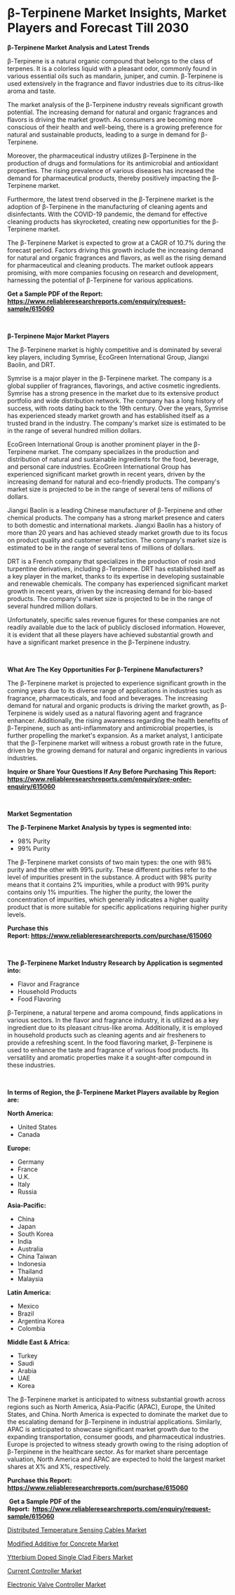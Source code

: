 <p><h1>β-Terpinene Market Insights, Market Players and Forecast Till 2030</h1></p><p><strong>β-Terpinene Market Analysis and Latest Trends</strong></p>
<p><p>β-Terpinene is a natural organic compound that belongs to the class of terpenes. It is a colorless liquid with a pleasant odor, commonly found in various essential oils such as mandarin, juniper, and cumin. β-Terpinene is used extensively in the fragrance and flavor industries due to its citrus-like aroma and taste.</p><p>The market analysis of the β-Terpinene industry reveals significant growth potential. The increasing demand for natural and organic fragrances and flavors is driving the market growth. As consumers are becoming more conscious of their health and well-being, there is a growing preference for natural and sustainable products, leading to a surge in demand for β-Terpinene.</p><p>Moreover, the pharmaceutical industry utilizes β-Terpinene in the production of drugs and formulations for its antimicrobial and antioxidant properties. The rising prevalence of various diseases has increased the demand for pharmaceutical products, thereby positively impacting the β-Terpinene market.</p><p>Furthermore, the latest trend observed in the β-Terpinene market is the adoption of β-Terpinene in the manufacturing of cleaning agents and disinfectants. With the COVID-19 pandemic, the demand for effective cleaning products has skyrocketed, creating new opportunities for the β-Terpinene market.</p><p>The β-Terpinene Market is expected to grow at a CAGR of 10.7% during the forecast period. Factors driving this growth include the increasing demand for natural and organic fragrances and flavors, as well as the rising demand for pharmaceutical and cleaning products. The market outlook appears promising, with more companies focusing on research and development, harnessing the potential of β-Terpinene for various applications.</p></p>
<p><strong>Get a Sample PDF of the Report:&nbsp; <a href="https://www.reliableresearchreports.com/enquiry/request-sample/615060">https://www.reliableresearchreports.com/enquiry/request-sample/615060</a></strong></p>
<p>&nbsp;</p>
<p><strong>β-Terpinene Major Market Players</strong></p>
<p><p>The β-Terpinene market is highly competitive and is dominated by several key players, including Symrise, EcoGreen International Group, Jiangxi Baolin, and DRT.</p><p>Symrise is a major player in the β-Terpinene market. The company is a global supplier of fragrances, flavorings, and active cosmetic ingredients. Symrise has a strong presence in the market due to its extensive product portfolio and wide distribution network. The company has a long history of success, with roots dating back to the 19th century. Over the years, Symrise has experienced steady market growth and has established itself as a trusted brand in the industry. The company's market size is estimated to be in the range of several hundred million dollars.</p><p>EcoGreen International Group is another prominent player in the β-Terpinene market. The company specializes in the production and distribution of natural and sustainable ingredients for the food, beverage, and personal care industries. EcoGreen International Group has experienced significant market growth in recent years, driven by the increasing demand for natural and eco-friendly products. The company's market size is projected to be in the range of several tens of millions of dollars.</p><p>Jiangxi Baolin is a leading Chinese manufacturer of β-Terpinene and other chemical products. The company has a strong market presence and caters to both domestic and international markets. Jiangxi Baolin has a history of more than 20 years and has achieved steady market growth due to its focus on product quality and customer satisfaction. The company's market size is estimated to be in the range of several tens of millions of dollars.</p><p>DRT is a French company that specializes in the production of rosin and turpentine derivatives, including β-Terpinene. DRT has established itself as a key player in the market, thanks to its expertise in developing sustainable and renewable chemicals. The company has experienced significant market growth in recent years, driven by the increasing demand for bio-based products. The company's market size is projected to be in the range of several hundred million dollars.</p><p>Unfortunately, specific sales revenue figures for these companies are not readily available due to the lack of publicly disclosed information. However, it is evident that all these players have achieved substantial growth and have a significant market presence in the β-Terpinene industry.</p></p>
<p>&nbsp;</p>
<p><strong>What Are The Key Opportunities For β-Terpinene Manufacturers?</strong></p>
<p><p>The β-Terpinene market is projected to experience significant growth in the coming years due to its diverse range of applications in industries such as fragrance, pharmaceuticals, and food and beverages. The increasing demand for natural and organic products is driving the market growth, as β-Terpinene is widely used as a natural flavoring agent and fragrance enhancer. Additionally, the rising awareness regarding the health benefits of β-Terpinene, such as anti-inflammatory and antimicrobial properties, is further propelling the market's expansion. As a market analyst, I anticipate that the β-Terpinene market will witness a robust growth rate in the future, driven by the growing demand for natural and organic ingredients in various industries.</p></p>
<p><strong>Inquire or Share Your Questions If Any Before Purchasing This Report: <a href="https://www.reliableresearchreports.com/enquiry/pre-order-enquiry/615060">https://www.reliableresearchreports.com/enquiry/pre-order-enquiry/615060</a></strong></p>
<p>&nbsp;</p>
<p><strong>Market Segmentation</strong></p>
<p><strong>The β-Terpinene Market Analysis by types is segmented into:</strong></p>
<p><ul><li>98% Purity</li><li>99% Purity</li></ul></p>
<p><p>The β-Terpinene market consists of two main types: the one with 98% purity and the other with 99% purity. These different purities refer to the level of impurities present in the substance. A product with 98% purity means that it contains 2% impurities, while a product with 99% purity contains only 1% impurities. The higher the purity, the lower the concentration of impurities, which generally indicates a higher quality product that is more suitable for specific applications requiring higher purity levels.</p></p>
<p><strong>Purchase this Report:&nbsp;<a href="https://www.reliableresearchreports.com/purchase/615060">https://www.reliableresearchreports.com/purchase/615060</a></strong></p>
<p>&nbsp;</p>
<p><strong>The β-Terpinene Market Industry Research by Application is segmented into:</strong></p>
<p><ul><li>Flavor and Fragrance</li><li>Household Products</li><li>Food Flavoring</li></ul></p>
<p><p>β-Terpinene, a natural terpene and aroma compound, finds applications in various sectors. In the flavor and fragrance industry, it is utilized as a key ingredient due to its pleasant citrus-like aroma. Additionally, it is employed in household products such as cleaning agents and air fresheners to provide a refreshing scent. In the food flavoring market, β-Terpinene is used to enhance the taste and fragrance of various food products. Its versatility and aromatic properties make it a sought-after compound in these industries.</p></p>
<p>&nbsp;</p>
<p><strong>In terms of Region, the β-Terpinene Market Players available by Region are:</strong></p>
<p>
    <p> <strong> North America: </strong>
        <ul>
            <li>United States</li>
            <li>Canada</li>
        </ul>
        </p> 
    <p> <strong> Europe: </strong>
        <ul>
            <li>Germany</li>
            <li>France</li>
            <li>U.K.</li>
            <li>Italy</li>
            <li>Russia</li>
        </ul>
        </p> 
    <p> <strong> Asia-Pacific: </strong>
        <ul>
            <li>China</li>
            <li>Japan</li>
            <li>South Korea</li>
            <li>India</li>
            <li>Australia</li>
            <li>China Taiwan</li>
            <li>Indonesia</li>
            <li>Thailand</li>
            <li>Malaysia</li>
        </ul>
        </p> 
    <p> <strong> Latin America: </strong>
        <ul>
            <li>Mexico</li>
            <li>Brazil</li>
            <li>Argentina Korea</li>
            <li>Colombia</li>
        </ul>
        </p> 
    <p> <strong> Middle East & Africa: </strong>
        <ul>
            <li>Turkey</li>
            <li>Saudi</li>
            <li>Arabia</li>
            <li>UAE</li>
            <li>Korea</li>
        </ul>
    </p>
    </p>
<p><p>The β-Terpinene market is anticipated to witness substantial growth across regions such as North America, Asia-Pacific (APAC), Europe, the United States, and China. North America is expected to dominate the market due to the escalating demand for β-Terpinene in industrial applications. Similarly, APAC is anticipated to showcase significant market growth due to the expanding transportation, consumer goods, and pharmaceutical industries. Europe is projected to witness steady growth owing to the rising adoption of β-Terpinene in the healthcare sector. As for market share percentage valuation, North America and APAC are expected to hold the largest market shares at X% and X%, respectively.</p></p>
<p><strong>Purchase this Report: <a href="https://www.reliableresearchreports.com/purchase/615060">https://www.reliableresearchreports.com/purchase/615060</a></strong></p>
<p>&nbsp;<strong>Get a Sample PDF of the Report:&nbsp;&nbsp;<a href="https://www.reliableresearchreports.com/enquiry/request-sample/615060">https://www.reliableresearchreports.com/enquiry/request-sample/615060</a></strong></p>
<p><strong></strong></p>
<p><p><a href="https://www.linkedin.com/pulse/distributed-temperature-sensing-cables-market-research-report/">Distributed Temperature Sensing Cables Market</a></p><p><a href="https://www.linkedin.com/pulse/modified-additive-concrete-market-research-report-unlocks/">Modified Additive for Concrete Market</a></p><p><a href="https://www.linkedin.com/pulse/decoding-ytterbium-doped-single-clad-fibers-market-deep/">Ytterbium Doped Single Clad Fibers Market</a></p><p><a href="https://medium.com/@elsahermann/current-controller-market-size-growth-forecast-2023-2030-4e87b5d89467">Current Controller Market</a></p><p><a href="https://medium.com/@karinaokon2662/electronic-valve-controller-market-size-growth-forecast-2023-2030-20c553e184ef">Electronic Valve Controller Market</a></p></p>